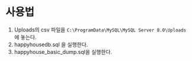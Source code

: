 # 사용법

1. Uploads의 csv 파일을 `C:\ProgramData\MySQL\MySQL Server 8.0\Uploads` 에 놓는다.
2. happyhousedb.sql 을 실행한다.
3. happyhouse_basic_dump.sql을 실행한다.



